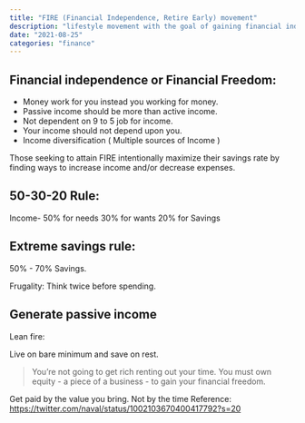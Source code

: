 ```yaml
---
title: "FIRE (Financial Independence, Retire Early) movement"
description: "lifestyle movement with the goal of gaining financial independence and retiring early"
date: "2021-08-25"
categories: "finance"
---
```


## Financial independence or Financial Freedom:

- Money work for you instead you working for money.
- Passive income should be more than active income.
- Not dependent on 9 to 5 job for income.
- Your income should not depend upon you.
- Income diversification ( Multiple sources of Income )

Those seeking to attain FIRE intentionally maximize their savings rate by finding ways to increase income and/or decrease expenses.

## 50-30-20 Rule:

Income-
50% for needs
30% for wants
20% for Savings

## Extreme savings rule:

50% - 70% Savings.

Frugality: Think twice before spending.

## Generate passive income

Lean fire:

Live on bare minimum and save on rest.

> You’re not going to get rich renting out your time. You must own equity - a piece of a business - to gain your financial freedom.

Get paid by the value you bring. Not by the time
Reference:
https://twitter.com/naval/status/1002103670400417792?s=20
